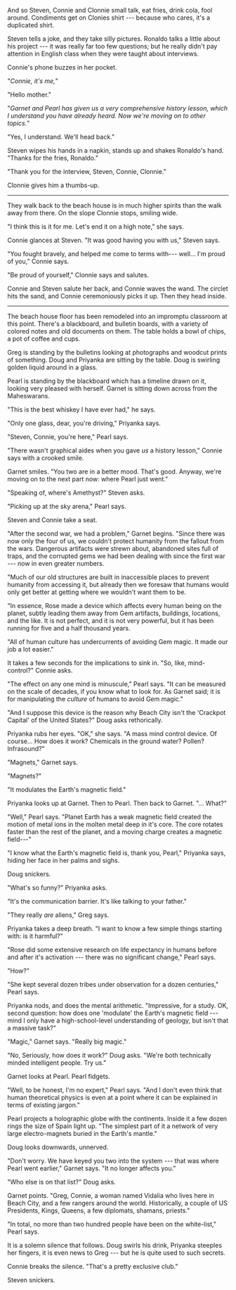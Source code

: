 And so Steven, Connie and Clonnie small talk, eat fries, drink cola, fool around.
Condiments get on Clonies shirt --- because who cares, it's a duplicated shirt.

Steven tells a joke, and they take silly pictures. Ronaldo talks a little about
his project --- it was really far too few questions; but he really didn't pay attention
in English class when they were taught about interviews.

Connie's phone buzzes in her pocket.

"*Connie, it's me,*"

"Hello mother."

"*Garnet and Pearl has given us a very comprehensive history lesson, which I
understand you have already heard. Now we're moving on to other topics.*"

"Yes, I understand. We'll head back."

Steven wipes his hands in a napkin, stands up and shakes Ronaldo's hand.
"Thanks for the fries, Ronaldo."

"Thank you for the interview, Steven, Connie, Clonnie."

Clonnie gives him a thumbs-up.

----

They walk back to the beach house is in much higher spirits than the walk away from
there. On the slope Clonnie stops, smiling wide.

"I think this is it for me. Let's end it on a high note," she says.

Connie glances at Steven. "It was good having you with us," Steven says.

"You fought bravely, and helped me come to terms with--- well... I'm proud
of you," Connie says.

"Be proud of yourself," Clonnie says and salutes.

Connie and Steven salute her back, and Connie waves the wand. The circlet hits
the sand, and Connie ceremoniously picks it up. Then they head inside.

----

The beach house floor has been remodeled into an impromptu classroom at this point.
There's a blackboard, and bulletin boards, with a variety of colored notes and old documents
on them. The table holds a bowl of chips, a pot of coffee and cups.

Greg is standing by the bulletins looking at photographs and woodcut prints of
something. Doug and Priyanka are sitting by the table. Doug is swirling golden
liquid around in a glass.

Pearl is standing by the blackboard which has a timeline drawn on it, looking very pleased with
herself. Garnet is sitting down across from the Maheswarans.

"This is the best whiskey I have ever had," he says.

"Only one glass, dear, you're driving," Priyanka says.

"Steven, Connie, you're here," Pearl says.

"There wasn't graphical aides when you gave *us* a history lesson," Connie says with a crooked smile.

Garnet smiles. "You two are in a better mood. That's good. Anyway, we're moving on to the next
part now: where Pearl just went."

"Speaking of, where's Amethyst?" Steven asks.

"Picking up at the sky arena," Pearl says.

Steven and Connie take a seat.

"After the second war, we had a problem," Garnet begins. "Since there was now only the
four of us, we couldn't protect humanity from the fallout from the wars. Dangerous artifacts were
strewn about, abandoned sites full of traps, and the corrupted gems we had been dealing with
since the first war --- now in even greater numbers.

"Much of our old structures are built in inaccessible places to prevent humanity from accessing
it, but already then we foresaw that humans would only get better at getting where we wouldn't
want them to be.

"In essence, Rose made a device which affects every human being on the planet, subtly leading
them away from Gem artifacts, buildings, locations, and the like. It is not perfect, and it is not very
powerful, but it has been running for five and a half thousand years.

"All of human culture has undercurrents of avoiding Gem magic. It made our job a lot easier."

It takes a few seconds for the implications to sink in. "So, like, mind-control?" Connie asks.

"The effect on any one mind is minuscule," Pearl says. "It can be measured on the scale of
decades, if you know what to look for. As Garnet said; it is for manipulating the *culture* of
humans to avoid Gem magic."

"And I suppose this device is the reason why Beach City isn't the 'Crackpot Capital' of
the United States?" Doug asks rethorically.

Priyanka rubs her eyes. "OK," she says. "A mass mind control device. Of course...
How does it work?  Chemicals in the ground water? Pollen? Infrasound?"

"Magnets," Garnet says.

"Magnets?"

"It modulates the Earth's magnetic field."

Priyanka looks up at Garnet. Then to Pearl. Then back to Garnet. "... What?"

"Well," Pearl says. "Planet Earth has a weak magnetic field created the motion
of metal ions in the molten metal deep in it's core. The core rotates faster than the
rest of the planet, and a moving charge creates a magnetic field---"

"I know what the Earth's magnetic field is, thank you, Pearl," Priyanka says, hiding
her face in her palms and sighs.

Doug snickers.

"What's so funny?" Priyanka asks.

"It's the communication barrier. It's like talking to your father."

"They really *are* aliens," Greg says.

Priyanka takes a deep breath. "I want to know a few simple things starting with: is it harmful?"

"Rose did some extensive research on life expectancy in humans before and after it's
activation --- there was no significant change," Pearl says.

"How?"

"She kept several dozen tribes under observation for a dozen centuries," Pearl says.

Priyanka nods, and does the mental arithmetic. "Impressive, for a study. OK, second question:
how does one 'modulate' the Earth's magnetic field --- mind I only have a high-school-level
understanding of geology, but isn't that a massive task?"

"Magic," Garnet says. "Really big magic."

"No, Seriously, how does it work?" Doug asks. "We're both technically minded
intelligent people. Try us."

Garnet looks at Pearl. Pearl fidgets.

"Well, to be honest, I'm no expert," Pearl says. "And I don't even think that human theoretical
physics is even at a point where it can be explained in terms of existing jargon."

Pearl projects a holographic globe with the continents. Inside it a few dozen rings the size of
Spain light up. "The simplest part of it a network of very large electro-magnets buried in
the Earth's mantle."

Doug looks downwards, unnerved.

"Don't worry. We have keyed you two into the system --- that was where Pearl
went earlier," Garnet says. "It no longer affects you."

"Who else is on that list?" Doug asks.

Garnet points. "Greg, Connie, a woman named Vidalia who lives here in Beach City, and a
few rangers around the world. Historically, a couple of US Presidents, Kings,
Queens, a few diplomats, shamans, priests."

"In total, no more than two hundred people have been on the white-list," Pearl says.

It is a solemn silence that follows. Doug swirls his drink, Priyanka steeples her fingers,
it is even news to Greg --- but he is quite used to such secrets.

Connie breaks the silence. "That's a pretty exclusive club."

Steven snickers.
